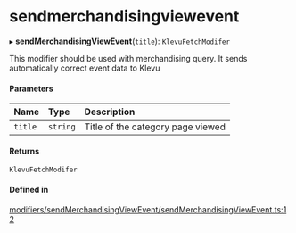# sendmerchandisingviewevent
      
▸ **sendMerchandisingViewEvent**(`title`): `KlevuFetchModifer`

This modifier should be used with merchandising query. It sends
automatically correct event data to Klevu

#### Parameters

| Name | Type | Description |
| :------ | :------ | :------ |
| `title` | `string` | Title of the category page viewed |

#### Returns

`KlevuFetchModifer`

#### Defined in

[modifiers/sendMerchandisingViewEvent/sendMerchandisingViewEvent.ts:12](https://github.com/klevultd/frontend-sdk/blob/0515b77/packages/klevu-core/src/modifiers/sendMerchandisingViewEvent/sendMerchandisingViewEvent.ts#L12)

